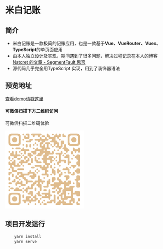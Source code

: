 # 米白记账

## 简介

- 米白记账是一款极简的记账应用，也是一款基于**Vue、VueRouter、Vuex、TypeScript**的单页面应用
- 由本人独立设计及实现，期间遇到了很多问题，解决过程记录在本人的博客
  [Natcret 的文章 - SegmentFault 思否](https://segmentfault.com/u/blueberrypie/articles)
- 源代码几乎完全用TypeScript 实现，用到了装饰器语法

## 预览地址

[查看demo请戳这里](https://gaojuze.github.io/beige-blank-website/#/money) 



#### 可微信扫描下方二维码访问

可微信扫描二维码体验

![](src/assets/qrcode.png)


## 项目开发运行

```
    yarn install
    yarn serve
```
